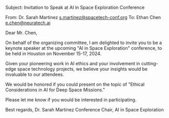 Subject: Invitation to Speak at AI in Space Exploration Conference

From: Dr. Sarah Martinez <s.martinez@spacetech-conf.org>
To: Ethan Chen <e.chen@neuratech.ai>

Dear Mr. Chen,

On behalf of the organizing committee, I am delighted to invite you to be a keynote speaker at the upcoming "AI in Space Exploration" conference, to be held in Houston on November 15-17, 2024.

Given your pioneering work in AI ethics and your involvement in cutting-edge space technology projects, we believe your insights would be invaluable to our attendees.

We would be honored if you could present on the topic of "Ethical Considerations in AI for Deep Space Missions."

Please let me know if you would be interested in participating.

Best regards,
Dr. Sarah Martinez
Conference Chair, AI in Space Exploration
